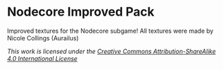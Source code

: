# Nodecore Improved Pack
Improved textures for the Nodecore subgame!
All textures were made by Nicole Collings (Aurailus)

*This work is licensed under the [Creative Commons Attribution-ShareAlike 4.0 International License](https://creativecommons.org/licenses/by-sa/4.0/)*
